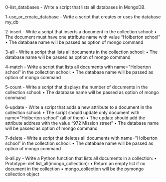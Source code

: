 0-list_databases - Write a script that lists all databases in MongoDB.

1-use_or_create_database - Write a script that creates or uses the database my_db

2-insert - Write a script that inserts a document in the collection school:
    • The document must have one attribute name with value “Holberton school”
    • The database name will be passed as option of mongo command

3-all - Write a script that lists all documents in the collection school:
    • The database name will be passed as option of mongo command

4-match - Write a script that lists all documents with name="Holberton school" in the collection school:
    • The database name will be passed as option of mongo command

5-count - Write a script that displays the number of documents in the collection school:
    • The database name will be passed as option of mongo command

6-update - Write a script that adds a new attribute to a document in the collection school:
    • The script should update only document with name="Holberton school" (all of them)
    • The update should add the attribute address with the value “972 Mission street”
    • The database name will be passed as option of mongo command

7-delete - Write a script that deletes all documents with name="Holberton school" in the collection school:
    • The database name will be passed as option of mongo command

8-all.py - Write a Python function that lists all documents in a collection:
    • Prototype: def list_all(mongo_collection):
    • Return an empty list if no document in the collection
    • mongo_collection will be the pymongo collection object
